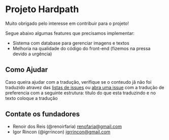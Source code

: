 # Projeto Hardpath

Muito obrigado pelo interesse em contribuir para o projeto!

Segue abaixo algumas features que precisamos implementar:

* Sistema com database para gerenciar imagens e textos
* Melhoria na qualidade do código do front-end (fizemos na pressa devido a urgência)

## Como Ajudar

Caso queira ajudar com a tradução, verifique se o conteudo jã não foi traduzido atravez das [listas de issues](https://github.com/renoirfaria/hardpath/issues) ou [abra uma issue](https://github.com/renoirfaria/hardpath/issues/new) com a tradução de preferencia com a seguinte estrutura: titulo do que esta traduzindo e no texto coloque a tradução


## Contate os fundadores

* Renoir dos Reis (@renoirfaria)
  renofaria@gmail.com
* Igor Rincon (@igrrincon)
  igrrincon@gmail.com 
